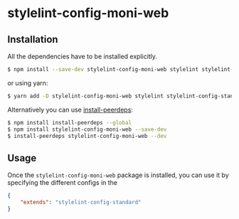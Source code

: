 # stylelint-config-moni-web

## Installation

All the dependencies have to be installed explicitly.
```bash
$ npm install --save-dev stylelint-config-moni-web stylelint stylelint-config-standard-scss
```

or using yarn:
```bash
$ yarn add -D stylelint-config-moni-web stylelint stylelint-config-standard-scss
```

Alternatively you can use [install-peerdeps](https://github.com/nathanhleung/install-peerdeps):
```bash
$ npm install install-peerdeps --global
$ npm install stylelint-config-moni-web --save-dev
$ install-peerdeps stylelint-config-moni-web --dev
```

## Usage

Once the `stylelint-config-moni-web` package is installed, you can use it by specifying the different configs in the 

```json
{
    "extends": "stylelint-config-standard"
}
```
